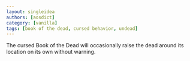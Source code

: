 ```yaml
---
layout: singleidea
authors: [aosdict]
category: [vanilla]
tags: [book of the dead, cursed behavior, undead]
---
```

The cursed Book of the Dead will occasionally raise the dead around its location on its own without warning.
